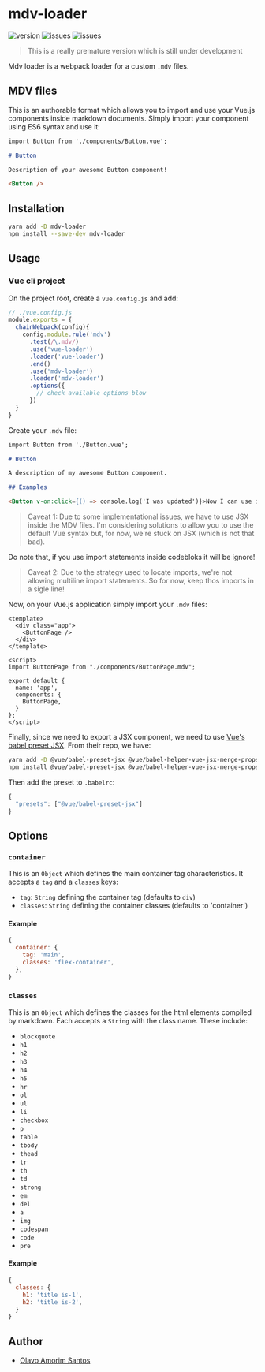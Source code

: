 # mdv-loader

![version](https://img.shields.io/npm/v/mdv-loader.svg)
![issues](https://img.shields.io/github/issues/olavoasantos/mdv-loader.svg)
![issues](https://img.shields.io/github/issues-pr/olavoasantos/mdv-loader.svg)

> This is a really premature version which is still under development

Mdv loader is a webpack loader for a custom `.mdv` files.

## MDV files

This is an authorable format which allows you to import and use your Vue.js components inside markdown documents. Simply import your component using ES6 syntax and use it:

```md
import Button from './components/Button.vue';

# Button

Description of your awesome Button component!

<Button />
```

## Installation

```bash
yarn add -D mdv-loader
npm install --save-dev mdv-loader
```

## Usage

### Vue cli project

On the project root, create a `vue.config.js` and add:

```js
// ./vue.config.js
module.exports = {
  chainWebpack(config){
    config.module.rule('mdv')
      .test(/\.mdv/)
      .use('vue-loader')
      .loader('vue-loader')
      .end()
      .use('mdv-loader')
      .loader('mdv-loader')
      .options({
        // check available options blow
      })
  }
}
```

Create your `.mdv` file:

```md
import Button from './Button.vue';

# Button

A description of my awesome Button component.

## Examples

<Button v-on:click={() => console.log('I was updated')}>Now I can use it here =)</Button>
```

> Caveat 1: Due to some implementational issues, we have to use JSX inside the MDV files. I'm considering solutions to allow you to use the default Vue syntax but, for now, we're stuck on JSX (which is not that bad).

Do note that, if you use import statements inside codebloks it will be ignore!

> Caveat 2: Due to the strategy used to locate imports, we're not allowing multiline import statements. So for now, keep thos imports in a sigle line!

Now, on your Vue.js application simply import your `.mdv` files:

```vue
<template>
  <div class="app">
    <ButtonPage />
  </div>
</template>

<script>
import ButtonPage from "./components/ButtonPage.mdv";

export default {
  name: 'app',
  components: {
    ButtonPage,
  }
};
</script>
```

Finally, since we need to export a JSX component, we need to use [Vue's babel preset JSX](https://github.com/vuejs/jsx). From their repo, we have:

```bash
yarn add -D @vue/babel-preset-jsx @vue/babel-helper-vue-jsx-merge-props
npm install @vue/babel-preset-jsx @vue/babel-helper-vue-jsx-merge-props --save-dev
```

Then add the preset to `.babelrc`:

```js
{
  "presets": ["@vue/babel-preset-jsx"]
}
```

## Options

### `container`

This is an `Object` which defines the main container tag characteristics. It accepts a `tag` and a `classes` keys:

- `tag`: `String` defining the container tag (defaults to `div`)
- `classes`: `String` defining the container classes (defaults to 'container')

#### Example

```js
{
  container: {
    tag: 'main',
    classes: 'flex-container',
  },
}
```

### `classes`

This is an `Object` which defines the classes for the html elements compiled by markdown. Each accepts a `String` with the class name. These include:

- `blockquote`
- `h1`
- `h2`
- `h3`
- `h4`
- `h5`
- `hr`
- `ol`
- `ul`
- `li`
- `checkbox`
- `p`
- `table`
- `tbody`
- `thead`
- `tr`
- `th`
- `td`
- `strong`
- `em`
- `del`
- `a`
- `img`
- `codespan`
- `code`
- `pre`

#### Example

```js
{
  classes: {
    h1: 'title is-1',
    h2: 'title is-2',
  }
}
```

## Author

- [Olavo Amorim Santos](https://github.com/olavoasantos)
